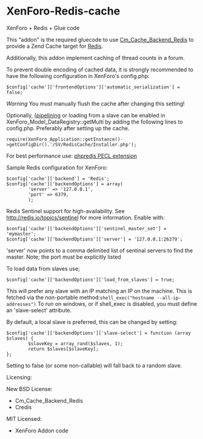 # XenForo-Redis-cache
XenForo + Redis + Glue code

This "addon" is the required gluecode to use [Cm_Cache_Backend_Redis](https://github.com/colinmollenhour/Cm_Cache_Backend_Redis) to provide a Zend Cache target for [Redis](http://redis.io/).

Additionally, this addon implement caching of thread counts in a forum.


To prevent double encoding of cached data, it is strongly recommended to have the following configuration in XenForo's config.php:
```
$config['cache']['frontendOptions']['automatic_serialization'] = false;
```
*Warning*
You must manually flush the cache after changing this setting!

Optionally, [(pipelining](http://redis.io/topics/pipelining) or loading from a slave can be enabled in XenForo_Model_DataRegistry::getMulti by adding the following lines to config.php. Preferably after setting up the cache.
```
require(XenForo_Application::getInstance()->getConfigDir().'/SV/RedisCache/Installer.php');
```

For best performance use: [phpredis PECL extension](http://pecl.php.net/package/redis)

Sample Redis configuration for XenForo:
```
$config['cache']['backend'] = 'Redis';
$config['cache']['backendOptions'] = array(
        'server' => '127.0.0.1',
        'port' => 6379,
        );
```

Redis Sentinel support for high-availability. See http://redis.io/topics/sentinel for more information.
Enable with:
```
$config['cache']['backendOptions']['sentinel_master_set'] = 'mymaster';
$config['cache']['backendOptions']['server'] = '127.0.0.1:26379';
```
'server' now points to a comma delimited list of sentinal servers to find the master. Note; the port must be explicitly listed

To load data from slaves use;
```
$config['cache']['backendOptions']['load_from_slaves'] = true;
```
This will prefer any slave with an IP matching an IP on the machine. This is fetched via the non-portable method:```shell_exec("hostname --all-ip-addresses")```
To run on windows, or if shell_exec is disabled, you must define an 'slave-select' attribute.


By default, a local slave is preferred, this can be changed by setting:
```
$config['cache']['backendOptions']['slave-select'] = function (array $slaves) { 
        $slaveKey = array_rand($slaves, 1);
        return $slaves[$slaveKey];
};
```
Setting to false (or some non-callable) will fall back to a random slave.

Licensing:

New BSD License:
- Cm_Cache_Backend_Redis
- Credis

MIT Licensed:
- XenForo Addon code
